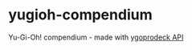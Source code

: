 # yugioh-compendium
Yu-Gi-Oh! compendium - made with [ygoprodeck API](https://db.ygoprodeck.com/api-guide/)

